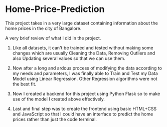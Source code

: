 # Home-Price-Prediction

This project takes in a very large dataset containing information about the home prices in the city of Bangalore.

A very brief review of what I did in the project. 

1. Like all datasets, it can't be trained and tested without making some changes which are usually Cleaning the Data, Removing Outliers and also Updating several values so that we can use them. 

2. Now after a long and ardous process of modifying the data according to my needs and parameters, I was finally able to Train and Test my Data Model using Linear Regression. Other Regression algorithms were not the best fit. 

3. Now I created a backend for this project using Python Flask so to make use of the model I created above effectively.

4. Last and final step was to create the frontend using basic HTML+CSS and JavaScript so that I could have an interface to predict the home prices rather than just the code terminal. 
